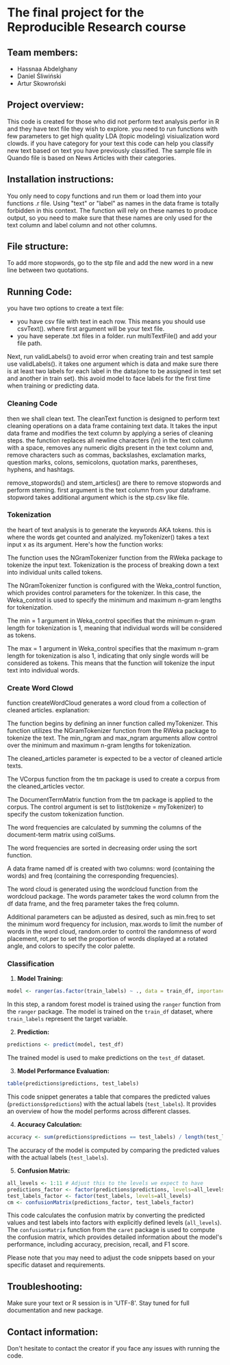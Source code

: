 # The final project for the Reproducible Research course

## Team members:
- Hassnaa Abdelghany
- Daniel Śliwiński
- Artur Skowroński

## Project overview:
This code is created for those who did not perform text analysis perfor in R and they have text file they wish to explore. you need to run functions with few parameters to get high quality LDA (topic modeling) visiualization word clowds.
if you have category for your text this code can help you classify new text based on text you have previously classified. The sample file in Quando file is based on News Articles with their categories.

## Installation instructions:
You only need to copy functions and run them or load them into your functions .r file. Using "text" or "label" as names in the data frame is totally forbidden in this context. The function will rely on these names to produce output, so you need to make sure that these names are only used for the text column and label column and not other columns.

## File structure:
To add more stopwords, go to the stp file and add the new word in a new line between two quotations.

## Running Code:
you have two options to create a text file:
- you have csv file with text in each row. This means you should use csvText(). where first argument will be your text file.
- you have seperate  .txt files in a folder. run multiTextFile() and add your file path.

Next, run validLabels() to avoid error when creating train and test sample use validLabels(). it takes one argument which is data and make sure there is at least two labels for each label in the data(one to be assigned in test set and another in train set). this avoid model to face labels for the first time when training or predicting data.

### Cleaning Code
then we shall clean text. The cleanText function is designed to perform text cleaning operations on a data frame containing text data. It takes the input data frame and modifies the text column by applying a series of cleaning steps. the function replaces all newline characters (\n) in the text column with a space, removes any numeric digits present in the text column and, remove characters such as commas, backslashes, exclamation marks, question marks, colons, semicolons, quotation marks, parentheses, hyphens, and hashtags.

remove_stopwords() and stem_articles() are there to remove stopwords and perform steming. first argument is the text column from your dataframe. stopword takes additional argument which is the stp.csv like file.

### Tokenization
the heart of text analysis is to generate the keywords AKA tokens. this is where the words get counted and analyized.
myTokenizer() takes a text input x as its argument. Here's how the function works:

The function uses the NGramTokenizer function from the RWeka package to tokenize the input text. Tokenization is the process of breaking down a text into individual units called tokens.

The NGramTokenizer function is configured with the Weka_control function, which provides control parameters for the tokenizer. In this case, the Weka_control is used to specify the minimum and maximum n-gram lengths for tokenization.

The min = 1 argument in Weka_control specifies that the minimum n-gram length for tokenization is 1, meaning that individual words will be considered as tokens.

The max = 1 argument in Weka_control specifies that the maximum n-gram length for tokenization is also 1, indicating that only single words will be considered as tokens. This means that the function will tokenize the input text into individual words.

### Create Word Clowd

function createWordCloud generates a word cloud from a collection of cleaned articles. explanation:

The function begins by defining an inner function called myTokenizer. This function utilizes the NGramTokenizer function from the RWeka package to tokenize the text. The min_ngram and max_ngram arguments allow control over the minimum and maximum n-gram lengths for tokenization.

The cleaned_articles parameter is expected to be a vector of cleaned article texts.

The VCorpus function from the tm package is used to create a corpus from the cleaned_articles vector.

The DocumentTermMatrix function from the tm package is applied to the corpus. The control argument is set to list(tokenize = myTokenizer) to specify the custom tokenization function.

The word frequencies are calculated by summing the columns of the document-term matrix using colSums.

The word frequencies are sorted in decreasing order using the sort function.

A data frame named df is created with two columns: word (containing the words) and freq (containing the corresponding frequencies).

The word cloud is generated using the wordcloud function from the wordcloud package. The words parameter takes the word column from the df data frame, and the freq parameter takes the freq column.

Additional parameters can be adjusted as desired, such as min.freq to set the minimum word frequency for inclusion, max.words to limit the number of words in the word cloud, random.order to control the randomness of word placement, rot.per to set the proportion of words displayed at a rotated angle, and colors to specify the color palette.

### Classification

1. **Model Training:**
```R
model <- ranger(as.factor(train_labels) ~ ., data = train_df, importance = 'impurity', num.trees = 500)
```
In this step, a random forest model is trained using the `ranger` function from the `ranger` package. The model is trained on the `train_df` dataset, where `train_labels` represent the target variable.

2. **Prediction:**
```R
predictions <- predict(model, test_df)
```
The trained model is used to make predictions on the `test_df` dataset.

3. **Model Performance Evaluation:**
```R
table(predictions$predictions, test_labels)
```
This code snippet generates a table that compares the predicted values (`predictions$predictions`) with the actual labels (`test_labels`). It provides an overview of how the model performs across different classes.

4. **Accuracy Calculation:**
```R
accuracy <- sum(predictions$predictions == test_labels) / length(test_labels)
```
The accuracy of the model is computed by comparing the predicted values with the actual labels (`test_labels`).

5. **Confusion Matrix:**
```R
all_levels <- 1:11 # Adjust this to the levels we expect to have
predictions_factor <- factor(predictions$predictions, levels=all_levels)
test_labels_factor <- factor(test_labels, levels=all_levels)
cm <- confusionMatrix(predictions_factor, test_labels_factor)
```
This code calculates the confusion matrix by converting the predicted values and test labels into factors with explicitly defined levels (`all_levels`). The `confusionMatrix` function from the `caret` package is used to compute the confusion matrix, which provides detailed information about the model's performance, including accuracy, precision, recall, and F1 score.

Please note that you may need to adjust the code snippets based on your specific dataset and requirements.

## Troubleshooting:
Make sure your text or R session is in 'UTF-8'. Stay tuned for full documentation and new package.

## Contact information:
Don't hesitate to contact the creator if you face any issues with running the code.
